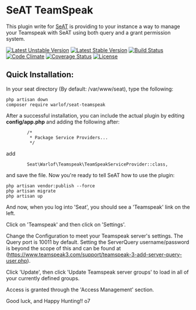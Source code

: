 # SeAT TeamSpeak
This plugin write for [SeAT](https://github.com/eveseat/seat) is providing to your instance a way to manage your Teamspeak with SeAT using both query and a grant permission system.

[![Latest Unstable Version](https://poser.pugx.org/warlof/seat-teamspeak/v/unstable)](https://packagist.org/packages/warlof/seat-teamspeak)
[![Latest Stable Version](https://poser.pugx.org/warlof/seat-teamspeak/v/stable)](https://packagist.org/packages/warlof/seat-teamspeak)
[![Build Status](https://img.shields.io/travis/warlof/seat-teamspeak.svg?style=flat-square)](https://travis-ci.org/warlof/seat-teamspeak)
[![Code Climate](https://img.shields.io/codeclimate/github/warlof/seat-teamspeak.svg?style=flat-square)](https://codeclimate.com/github/warlof/seat-teamspeak)
[![Coverage Status](https://img.shields.io/coveralls/warlof/seat-teamspeak.svg?style=flat-square)](https://coveralls.io/github/warlof/seat-teamspeak?branch=master)
[![License](https://poser.pugx.org/warlof/seat-teamspeak/license)](https://www.gnu.org/licenses/old-licenses/gpl-2.0.en.html)

## Quick Installation:

In your seat directory (By default:  /var/www/seat), type the following:

```
php artisan down
composer require warlof/seat-teamspeak
```

After a successful installation, you can include the actual plugin by editing **config/app.php** and adding the following after:

```
        /*
         * Package Service Providers...
         */
```
add
```
        Seat\Warlof\Teamspeak\TeamSpeakServiceProvider::class,

```
and save the file.  Now you're ready to tell SeAT how to use the plugin:

```
php artisan vendor:publish --force
php artisan migrate
php artisan up
```

And now, when you log into 'Seat', you should see a 'Teamspeak' link on the left.  

Click on 'Teamspeak' and then click on 'Settings'.

Change the Configuration to meet your Teamspeak server's settings.  The Query port is 10011 by default.  Setting the ServerQuery username/password is beyond the scope of this and can be found at (https://www.teamspeak3.com/support/teamspeak-3-add-server-query-user.php).

Click 'Update', then click 'Update Teamspeak server groups' to load in all of your currently defined groups.

Access is granted through the 'Access Management' section.

Good luck, and Happy Hunting!!  o7
